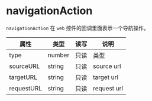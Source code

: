 # navigationAction

`navigationAction` 在 `web` 控件的回调里面表示一个导航操作。

属性 | 类型 | 读写 | 说明
---|---|---|---
type | number | 只读 | 类型
sourceURL | string | 只读 | source url
targetURL | string | 只读 | target url
requestURL | string | 只读 | request url